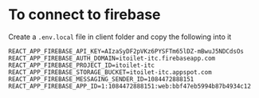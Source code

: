 # To connect to firebase

Create a `.env.local` file in client folder and copy the following into it

```
REACT_APP_FIREBASE_API_KEY=AIzaSyDF2pVKz6PYSFTm65lDZ-mBwuJ5NDCdsOs
REACT_APP_FIREBASE_AUTH_DOMAIN=itoilet-itc.firebaseapp.com
REACT_APP_FIREBASE_PROJECT_ID=itoilet-itc
REACT_APP_FIREBASE_STORAGE_BUCKET=itoilet-itc.appspot.com
REACT_APP_FIREBASE_MESSAGING_SENDER_ID=1084472888151
REACT_APP_FIREBASE_APP_ID=1:1084472888151:web:bbf47eb5994b87b4934c12
```

